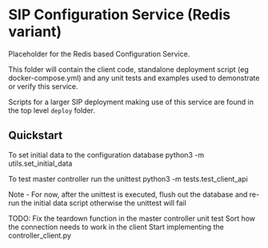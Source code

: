 # SIP Configuration Service (Redis variant)

Placeholder for the Redis based Configuration Service.

This folder will contain the client code, standalone deployment script 
(eg docker-compose.yml) and any unit tests and examples used to demonstrate 
or verify this service.

Scripts for a larger SIP deployment making use of this service are found in 
the top level `deploy` folder. 

## Quickstart

To set initial data to the configuration database
python3 -m utils.set_initial_data

To test master controller run the unittest
python3 -m tests.test_client_api

Note - For now, after the unittest is executed, flush out the database and re-run the initial data script
       otherwise the unittest will fail

TODO:
Fix the teardown function in the master controller unit test
Sort how the connection needs to work in the client
Start implementing the controller_client.py

